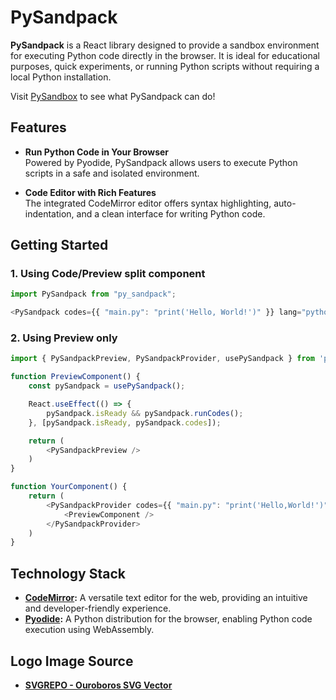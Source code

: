 # PySandpack

**PySandpack** is a React library designed to provide a sandbox environment for executing Python code directly in the browser. It is ideal for educational purposes, quick experiments, or running Python scripts without requiring a local Python installation.

Visit [PySandbox](https://pysandbox.github.io/dist/) to see what PySandpack can do!
 

## Features

- **Run Python Code in Your Browser**  
  Powered by Pyodide, PySandpack allows users to execute Python scripts in a safe and isolated environment.
  
- **Code Editor with Rich Features**  
  The integrated CodeMirror editor offers syntax highlighting, auto-indentation, and a clean interface for writing Python code.

## Getting Started

### 1. Using Code/Preview split component
```ts
import PySandpack from "py_sandpack";

<PySandpack codes={{ "main.py": "print('Hello, World!')" }} lang="python" />;
```

### 2. Using Preview only
```ts
import { PySandpackPreview, PySandpackProvider, usePySandpack } from 'py_sandpack';

function PreviewComponent() {
    const pySandpack = usePySandpack();

    React.useEffect(() => {
        pySandpack.isReady && pySandpack.runCodes();
    }, [pySandpack.isReady, pySandpack.codes]);

    return (
        <PySandpackPreview />
    )
}

function YourComponent() {
    return (
        <PySandpackProvider codes={{ "main.py": "print('Hello,World!')" }} lang="python">
            <PreviewComponent />
        </PySandpackProvider>
    )
}
```

## Technology Stack

- **[CodeMirror](https://codemirror.net/):** A versatile text editor for the web, providing an intuitive and developer-friendly experience.
- **[Pyodide](https://pyodide.org/):** A Python distribution for the browser, enabling Python code execution using WebAssembly.

## Logo Image Source
- **[SVGREPO - Ouroboros SVG Vector](https://www.svgrepo.com/svg/18340/ouroboros)**
